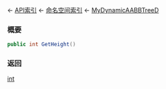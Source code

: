 ← [API索引](Api-Index) ← [命名空间索引](Namespace-Index) ← [MyDynamicAABBTreeD](VRageMath.MyDynamicAABBTreeD)

### 概要

```csharp
public int GetHeight()
```

### 返回

[int](https://docs.microsoft.com/en-us/dotnet/api/System.Int32?view=netframework-4.6)

